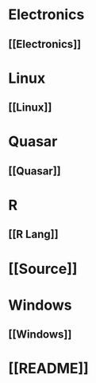 # Electronics
## [[Electronics]]
# Linux
## [[Linux]]
# Quasar
## [[Quasar]]

# R
## [[R Lang]]

# [[Source]]
# Windows
## [[Windows]]

# [[README]]

